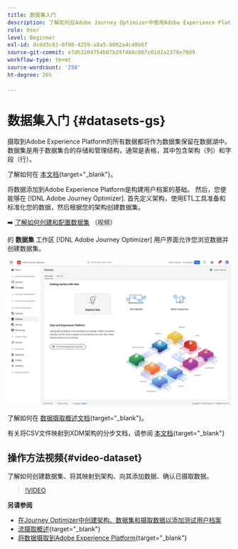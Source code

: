 ```yaml
---
title: 数据集入门
description: 了解如何在Adobe Journey Optimizer中使用Adobe Experience Platform数据集
role: User
level: Beginner
exl-id: dcdd3c81-0f00-4259-a8a5-9062a4c40b6f
source-git-commit: e7db3204754b07b29f488c987c01d2a2378e70d9
workflow-type: tm+mt
source-wordcount: '258'
ht-degree: 26%

---
```


# 数据集入门 {#datasets-gs}

摄取到Adobe Experience Platform的所有数据都将作为数据集保留在数据湖中。 数据集是用于数据集合的存储和管理结构，通常是表格，其中包含架构（列）和字段（行）。

了解如何在 [本文档](https://experienceleague.adobe.com/docs/experience-platform/catalog/datasets/overview.html){target=&quot;_blank&quot;}。

将数据添加到Adobe Experience Platform是构建用户档案的基础。 然后，您便能够在 [!DNL Adobe Journey Optimizer]. 首先定义架构，使用ETL工具准备和标准化您的数据，然后根据您的架构创建数据集。

➡️ [了解如何创建和配置数据集](#video-dataset) （视频）

的 **数据集** 工作区 [!DNL Adobe Journey Optimizer] 用户界面允许您浏览数据并创建数据集。

![](assets/datasets-home.png)

了解如何在 [数据摄取概述文档](https://experienceleague.adobe.com/docs/experience-platform/ingestion/home.html?lang=zh-Hans){target=&quot;_blank&quot;}。

有关将CSV文件映射到XDM架构的分步文档，请参阅 [本文档](https://experienceleague.adobe.com/docs/experience-platform/ingestion/tutorials/map-a-csv-file.html?lang=zh-Hans){target=&quot;_blank&quot;}


## 操作方法视频{#video-dataset}

了解如何创建数据集、将其映射到架构、向其添加数据、确认已摄取数据。

>[!VIDEO](https://video.tv.adobe.com/v/334293?quality=12)

**另请参阅**

* [在Journey Optimizer中创建架构、数据集和摄取数据以添加测试用户档案](../building-journeys/creating-test-profiles.md)
* [流摄取概述](https://experienceleague.adobe.com/docs/experience-platform/ingestion/streaming/overview.html?lang=zh-Hans){target=&quot;_blank&quot;}
* [将数据摄取到Adobe Experience Platform](https://experienceleague.adobe.com/docs/experience-platform/ingestion/tutorials/ingest-batch-data.html){target=&quot;_blank&quot;}
